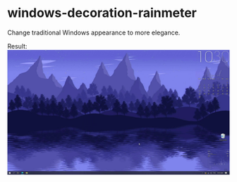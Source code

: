 # windows-decoration-rainmeter
Change traditional Windows appearance to more elegance.

Result:
![alt text](/static/ss.png?raw=true "example output")
